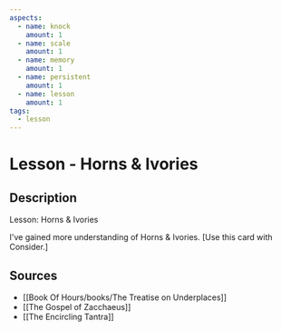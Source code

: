 ```yaml
---
aspects: 
  - name: knock
    amount: 1
  - name: scale
    amount: 1
  - name: memory
    amount: 1
  - name: persistent
    amount: 1
  - name: lesson
    amount: 1
tags:
  - lesson
---
```


# Lesson - Horns & Ivories

## Description
Lesson: Horns & Ivories

I've gained more understanding of Horns & Ivories. [Use this card with Consider.]
## Sources
- [[Book Of Hours/books/The Treatise on Underplaces]]
- [[The Gospel of Zacchaeus]]
- [[The Encircling Tantra]]